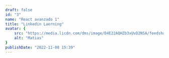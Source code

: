 ```yaml
---
draft: false
id: "3"
name: "React avanzado 1"
title: "Linkedin Laerning"
avatar: {
    src: "https://media.licdn.com/dms/image/D4E22AQHZb3xUvD2NSA/feedshare-shrink_1280/0/1692334087068?e=1724284800&v=beta&t=EBuykjRrbIW3ERo7E3f_c2U4x6q3ImQnklhkoGmEIgs",
    alt: "Matias"
}
publishDate: "2022-11-08 15:39"
---
```

